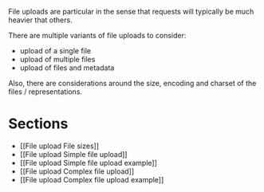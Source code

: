 File uploads are particular in the sense that requests will typically be much heavier that others.

There are multiple variants of file uploads to consider:
* upload of a single file
* upload of multiple files
* upload of files and metadata

Also, there are considerations around the size, encoding and charset of the files / representations.

# Sections
* [[File upload File sizes]]
* [[File upload Simple file upload]]
* [[File upload Simple file upload example]]
* [[File upload Complex file upload]]
* [[File upload Complex file upload example]]